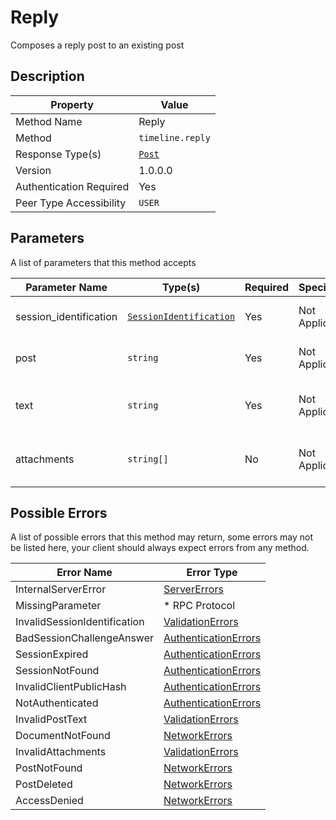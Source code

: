 # Reply

Composes a reply post to an existing post

## Description

| Property                | Value                           |
|-------------------------|---------------------------------|
| Method Name             | Reply                           |
| Method                  | `timeline.reply`                |
| Response Type(s)        | [`Post`](../../Objects/Post.md) |
| Version                 | 1.0.0.0                         |
| Authentication Required | Yes                             |
| Peer Type Accessibility | `USER`                          |

## Parameters

A list of parameters that this method accepts

| Parameter Name         | Type(s)                                                           | Required | Specification  | Deprecated | Versions | Description                                    |
|------------------------|-------------------------------------------------------------------|----------|----------------|------------|----------|------------------------------------------------|
| session_identification | [`SessionIdentification`](../../Objects/SessionIdentification.md) | Yes      | Not Applicable | No         | 1.0      | The Session Identification object              |
| post                   | `string`                                                          | Yes      | Not Applicable | No         | 1.0      | The original post ID to reply to               |
| text                   | `string`                                                          | Yes      | Not Applicable | No         | 1.0      | The text contents of the post to compose       |
| attachments            | `string[]`                                                        | No       | Not Applicable | No         | 1.0      | An array of Document IDs to attach to the post |

## Possible Errors

A list of possible errors that this method may return, some errors
may not be listed here, your client should always expect errors from
any method.

| Error Name                   | Error Type                                                   |
|------------------------------|--------------------------------------------------------------|
| InternalServerError          | [ServerErrors](../../Errors/ServerErrors.md)                 |
| MissingParameter             | * RPC Protocol                                               |
| InvalidSessionIdentification | [ValidationErrors](../../Errors/ValidationErrors.md)         |
| BadSessionChallengeAnswer    | [AuthenticationErrors](../../Errors/AuthenticationErrors.md) |
| SessionExpired               | [AuthenticationErrors](../../Errors/AuthenticationErrors.md) |
| SessionNotFound              | [AuthenticationErrors](../../Errors/AuthenticationErrors.md) |
| InvalidClientPublicHash      | [AuthenticationErrors](../../Errors/AuthenticationErrors.md) |
| NotAuthenticated             | [AuthenticationErrors](../../Errors/AuthenticationErrors.md) |
| InvalidPostText              | [ValidationErrors](../../Errors/ValidationErrors.md)         |
| DocumentNotFound             | [NetworkErrors](../../Errors/NetworkErrors.md)               |
| InvalidAttachments           | [ValidationErrors](../../Errors/ValidationErrors.md)         |
| PostNotFound                 | [NetworkErrors](../../Errors/NetworkErrors.md)               |
| PostDeleted                  | [NetworkErrors](../../Errors/NetworkErrors.md)               |
| AccessDenied                 | [NetworkErrors](../../Errors/NetworkErrors.md)               |